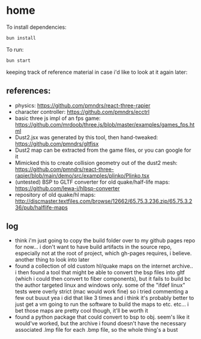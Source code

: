 # home

To install dependencies:

```bash
bun install
```

To run:

```bash
bun start
```

keeping track of reference material in case i'd like to look at it again later:
## references:
- physics: https://github.com/pmndrs/react-three-rapier
- character controller: https://github.com/pmndrs/ecctrl
- basic three js impl of an fps game: https://github.com/mrdoob/three.js/blob/master/examples/games_fps.html
- Dust2.jsx was generated by this tool, then hand-tweaked: https://github.com/pmndrs/gltfjsx
- Dust2 map can be extracted from the game files, or you can google for it
- Mimicked this to create collision geometry out of the dust2 mesh: https://github.com/pmndrs/react-three-rapier/blob/main/demo/src/examples/plinko/Plinko.tsx
- (untested) BSP to GLTF converter for old quake/half-life maps: https://github.com/lewa-j/hlbsp-converter
- repository of old quake/hl maps: http://discmaster.textfiles.com/browse/12662/65.75.3.236.zip/65.75.3.236/pub/halflife-maps


## log
- think i'm just going to copy the build folder over to my github pages repo for now... i don't want to have build artifacts in the source repo, especially not at the root of project, which gh-pages requires, i believe. another thing to look into later
- found a collection of old custom hl/quake maps on the internet archive.. i then found a tool that might be able to convert the bsp files into gltf (which i could then convert to fiber components), but it fails to build bc the author targeted linux and windows only. some of the "ifdef linux" tests were overly strict (mac would work fine) so i tried commenting a few out buuut yea i did that like 3 times and i think it's probably better to just get a vm going to run the software to build the maps to etc. etc... i bet those maps are pretty cool though, it'll be worth it
- found a python package that could convert to bsp to obj. seem's like it would've worked, but the archive i found doesn't have the necessary associated .lmp file for each .bmp file, so the whole thing's a bust